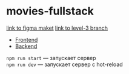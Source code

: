 # movies-fullstack

[link to figma maket](https://easyupload.io/5nm6aq)
[link to level-3 branch](https://github.com/Dimitry-prog/movies-fullstack/tree/level-3)

* [Frontend](https://github.com/Dimitry-prog/movies-fullstack/tree/level-2)
* [Backend](https://github.com/Dimitry-prog/movies-fullstack/tree/level-1)

`npm run start` — запускает сервер   
`npm run dev` — запускает сервер с hot-reload


